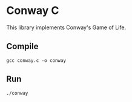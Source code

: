 # Conway C

This library implements Conway's Game of Life.

## Compile

```
gcc conway.c -o conway
```

## Run

```
./conway
```
